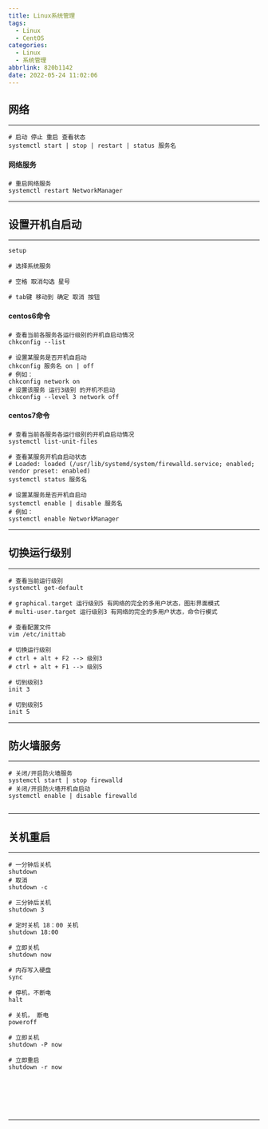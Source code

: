 ```yaml
---
title: Linux系统管理
tags:
  - Linux
  - CentOS
categories:
  - Linux
  - 系统管理
abbrlink: 820b1142
date: 2022-05-24 11:02:06
---
```



## 网络

---
```shell
# 启动 停止 重启 查看状态
systemctl start | stop | restart | status 服务名

```

#### 网络服务
```shell
# 重启网络服务
systemctl restart NetworkManager
```
---


## 设置开机自启动

---
```shell
setup

# 选择系统服务

# 空格 取消勾选 星号

# tab键 移动到 确定 取消 按钮

```

#### centos6命令
```shell
# 查看当前各服务各运行级别的开机自启动情况
chkconfig --list

# 设置某服务是否开机自启动
chkconfig 服务名 on | off
# 例如：
chkconfig network on
# 设置该服务 运行3级别 的开机不启动
chkconfig --level 3 network off

```

#### centos7命令
```shell
# 查看当前各服务各运行级别的开机自启动情况
systemctl list-unit-files

# 查看某服务开机自启动状态
# Loaded: loaded (/usr/lib/systemd/system/firewalld.service; enabled; vendor preset: enabled)
systemctl status 服务名

# 设置某服务是否开机自启动
systemctl enable | disable 服务名
# 例如：
systemctl enable NetworkManager

```

---





## 切换运行级别

---
```shell
# 查看当前运行级别
systemctl get-default

# graphical.target 运行级别5 有网络的完全的多用户状态，图形界面模式
# multi-user.target 运行级别3 有网络的完全的多用户状态，命令行模式

# 查看配置文件
vim /etc/inittab

# 切换运行级别
# ctrl + alt + F2 --> 级别3
# ctrl + alt + F1 --> 级别5

# 切到级别3
init 3

# 切到级别5
init 5

```
---


## 防火墙服务

---
```shell
# 关闭/开启防火墙服务
systemctl start | stop firewalld
# 关闭/开启防火墙开机自启动
systemctl enable | disable firewalld


```
---



## 关机重启

---
```shell
# 一分钟后关机
shutdown
# 取消
shutdown -c

# 三分钟后关机
shutdown 3

# 定时关机 18：00 关机
shutdown 18:00

# 立即关机
shutdown now

# 内存写入硬盘
sync

# 停机，不断电
halt

# 关机， 断电
poweroff

# 立即关机
shutdown -P now

# 立即重启
shutdown -r now







```
---
